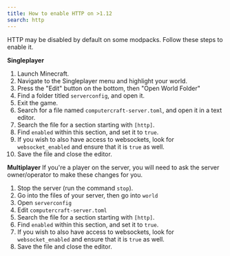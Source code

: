 ```yaml
---
title: How to enable HTTP on >1.12
search: http
---
```


HTTP may be disabled by default on some modpacks. Follow these steps to enable it.

**Singleplayer**
1. Launch Minecraft.
2. Navigate to the Singleplayer menu and highlight your world.
3. Press the "Edit" button on the bottom, then "Open World Folder"
4. Find a folder titled `serverconfig`, and open it.
5. Exit the game.
6. Search for a file named `computercraft-server.toml`, and open it in a text editor.
7. Search the file for a section starting with `[http]`.
8. Find `enabled` within this section, and set it to `true`.
9. If you wish to also have access to websockets, look for `websocket_enabled` and ensure that it is `true` as well.
10. Save the file and close the editor.

**Multiplayer**
If you're a player on the server, you will need to ask the server owner/operator to make these changes for you.

1. Stop the server (run the command `stop`).
2. Go into the files of your server, then go into ``world``
3. Open ``serverconfig``
4. Edit ``computercraft-server.toml``
5. Search the file for a section starting with `[http]`.
6. Find `enabled` within this section, and set it to `true`.
7. If you wish to also have access to websockets, look for `websocket_enabled` and ensure that it is `true` as well.
8. Save the file and close the editor.
